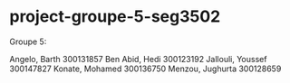 # project-groupe-5-seg3502

Groupe 5:

 Angelo, Barth 300131857
 Ben Abid, Hedi 300123192
 Jallouli, Youssef 300147827
 Konate, Mohamed 300136750
 Menzou, Jughurta 300128659
